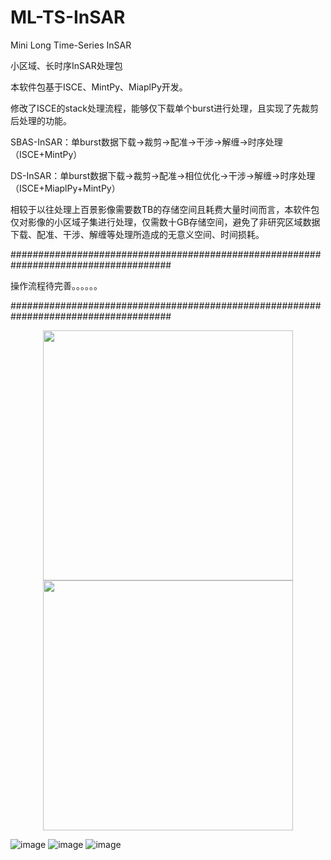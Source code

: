 # ML-TS-InSAR
Mini Long Time-Series InSAR

小区域、长时序InSAR处理包

本软件包基于ISCE、MintPy、MiaplPy开发。

修改了ISCE的stack处理流程，能够仅下载单个burst进行处理，且实现了先裁剪后处理的功能。

SBAS-InSAR：单burst数据下载→裁剪→配准→干涉→解缠→时序处理  （ISCE+MintPy）

DS-InSAR：单burst数据下载→裁剪→配准→相位优化→干涉→解缠→时序处理 （ISCE+MiaplPy+MintPy）

相较于以往处理上百景影像需要数TB的存储空间且耗费大量时间而言，本软件包仅对影像的小区域子集进行处理，仅需数十GB存储空间，避免了非研究区域数据下载、配准、干涉、解缠等处理所造成的无意义空间、时间损耗。


#####################################################################################

操作流程待完善。。。。。。


#####################################################################################
<center class="half">
<img src=https://github.com/ZGHHGZ/Single-Burst-Processing-Flow/blob/main/as.svg width=400/>
<img src=https://github.com/ZGHHGZ/Single-Burst-Processing-Flow/blob/main/des.svg width=400/>
</center>


![image](https://github.com/ZGHHGZ/Single-Burst-Processing-Flow/blob/main/as.svg)
![image](https://github.com/ZGHHGZ/Single-Burst-Processing-Flow/blob/main/des.svg)
![image](https://github.com/user-attachments/assets/0e5edf1d-3a4d-4669-8b6e-d78ab2c695a3)
